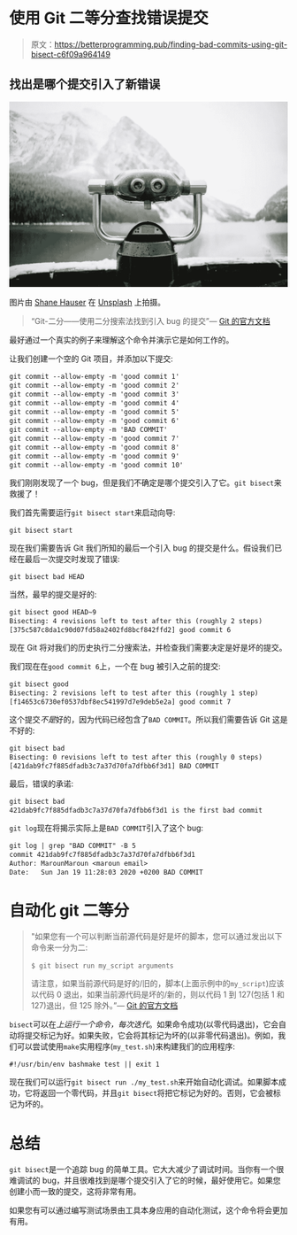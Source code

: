 # 使用 Git 二等分查找错误提交

> 原文：<https://betterprogramming.pub/finding-bad-commits-using-git-bisect-c6f09a964149>

## 找出是哪个提交引入了新错误

![](img/ff4250bcc6bd2c1125001e58cf28ce2f.png)

图片由 [Shane Hauser](https://unsplash.com/@shanehauser) 在 [Unsplash](https://unsplash.com/) 上拍摄。

> “Git-二分——使用二分搜索法找到引入 bug 的提交”— [Git 的官方文档](https://git-scm.com/docs/git-bisect)

最好通过一个真实的例子来理解这个命令并演示它是如何工作的。

让我们创建一个空的 Git 项目，并添加以下提交:

```
git commit --allow-empty -m 'good commit 1'
git commit --allow-empty -m 'good commit 2'
git commit --allow-empty -m 'good commit 3'
git commit --allow-empty -m 'good commit 4'
git commit --allow-empty -m 'good commit 5'
git commit --allow-empty -m 'good commit 6'
git commit --allow-empty -m 'BAD COMMIT'
git commit --allow-empty -m 'good commit 7'
git commit --allow-empty -m 'good commit 8'
git commit --allow-empty -m 'good commit 9'
git commit --allow-empty -m 'good commit 10'
```

我们刚刚发现了一个 bug，但是我们不确定是哪个提交引入了它。`git bisect`来救援了！

我们首先需要运行`git bisect start`来启动向导:

```
git bisect start
```

现在我们需要告诉 Git 我们所知的最后一个引入 bug 的提交是什么。假设我们已经在最后一次提交时发现了错误:

```
git bisect bad HEAD
```

当然，最早的提交是好的:

```
git bisect good HEAD~9
Bisecting: 4 revisions left to test after this (roughly 2 steps)
[375c587c8da1c90d07fd58a2402fd8bcf842ffd2] good commit 6
```

现在 Git 将对我们的历史执行二分搜索法，并检查我们需要决定是好是坏的提交。

我们现在在`good commit 6`上，一个在 bug 被引入之前的提交:

```
git bisect good
Bisecting: 2 revisions left to test after this (roughly 1 step)
[f14653c6730ef0537dbf8ec541997d7e9deb5e2a] good commit 7
```

这个提交*不是*好的，因为代码已经包含了`BAD COMMIT`。所以我们需要告诉 Git 这是不好的:

```
git bisect bad
Bisecting: 0 revisions left to test after this (roughly 0 steps)
[421dab9fc7f885dfadb3c7a37d70fa7dfbb6f3d1] BAD COMMIT
```

最后，错误的承诺:

```
git bisect bad
421dab9fc7f885dfadb3c7a37d70fa7dfbb6f3d1 is the first bad commit
```

`git log`现在将揭示实际上是`BAD COMMIT`引入了这个 bug:

```
git log | grep "BAD COMMIT" -B 5
commit 421dab9fc7f885dfadb3c7a37d70fa7dfbb6f3d1
Author: MarounMaroun <maroun email>
Date:   Sun Jan 19 11:28:03 2020 +0200 BAD COMMIT
```

# 自动化 git 二等分

> "如果您有一个可以判断当前源代码是好是坏的脚本，您可以通过发出以下命令来一分为二:
> 
> `$ git bisect run my_script arguments`
> 
> 请注意，如果当前源代码是好的/旧的，脚本(上面示例中的`my_script`)应该以代码 0 退出，如果当前源代码是坏的/新的，则以代码 1 到 127(包括 1 和 127)退出，但 125 除外。”— [Git 的官方文档](https://git-scm.com/docs/git-bisect#_bisect_run)

`bisect`可以在*上运行一个命令，每次迭代*。如果命令成功(以零代码退出)，它会自动将提交标记为好。如果失败，它会将其标记为坏的(以非零代码退出)。例如，我们可以尝试使用`make`实用程序(`my_test.sh`)来构建我们的应用程序:

```
#!/usr/bin/env bashmake test || exit 1
```

现在我们可以运行`git bisect run ./my_test.sh`来开始自动化调试。如果脚本成功，它将返回一个零代码，并且`git bisect`将把它标记为好的。否则，它会被标记为坏的。

# **总结**

`git bisect`是一个追踪 bug 的简单工具。它大大减少了调试时间。当你有一个很难调试的 bug，并且很难找到是哪个提交引入了它的时候，最好使用它。如果您创建小而一致的提交，这将非常有用。

如果您有可以通过编写测试场景由工具本身应用的自动化测试，这个命令将会更加有用。